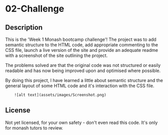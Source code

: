 
# 02-Challenge

## Description

This is the 'Week 1 Monash bootcamp challenge'!
The project was to add semantic structure to the HTML code, add appropriate commenting to the
CSS file, launch a live version of the site and provide an adequate readme with a screenshot of the site outlining the project.

The problems solved are that the original code was not structured or easily readable and has 
now being improved upon and optimised where possible.

By doing this project, I have learned a little about semantic structure and the general layout
of some HTML code and it's interaction with the CSS file.


        ![alt text](assets/images/Screenshot.png)

        
   
## License

Not yet licensed, for your own safety - don't even read this code. It's only for monash tutors to review.